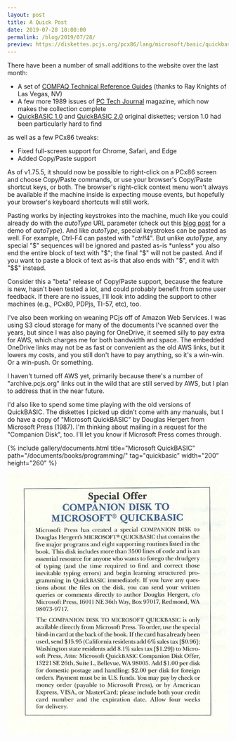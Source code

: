 ```yaml
---
layout: post
title: A Quick Post
date: 2019-07-28 10:00:00
permalink: /blog/2019/07/28/
preview: https://diskettes.pcjs.org/pcx86/lang/microsoft/basic/quickbasic/1.00/MS-QUICKBASIC-100.jpg
---
```


There have been a number of small additions to the website over the last month:

- A set of [COMPAQ Technical Reference Guides](/machines/pcx86/compaq/deskpro286/#documents) (thanks to Ray Knights of Las Vegas, NV)
- A few more 1989 issues of [PC Tech Journal](/documents/magazines/pctj/) magazine, which now makes the collection complete
- [QuickBASIC 1.0](/software/pcx86/lang/microsoft/basic/quickbasic/1.00/) and [QuickBASIC 2.0](/software/pcx86/lang/microsoft/basic/quickbasic/2.00/) original diskettes; version 1.0 had been particularly hard to find

as well as a few PCx86 tweaks:

- Fixed full-screen support for Chrome, Safari, and Edge
- Added Copy/Paste support

As of v1.75.5, it should now be possible to right-click on a PCx86 screen and choose Copy/Paste commands, or use
your browser's Copy/Paste shortcut keys, or both.  The browser's right-click context menu won't always be available
if the machine inside is expecting mouse events, but hopefully your browser's keyboard shortcuts will still work.

Pasting works by injecting keystrokes into the machine, much like you could already do with the *autoType* URL parameter
(check out this [blog post](/blog/2018/03/22/) for a demo of *autoType*).  And like *autoType*, special keystrokes can be
pasted as well.  For example, Ctrl-F4 can pasted with "$ctrl$f4".  But unlike *autoType*, any special "$" sequences will
be ignored and pasted as-is *unless* you also end the entire block of text with "$"; the final "$" will not be pasted.
And if you want to paste a block of text as-is that also ends with "$", end it with "$$" instead.

Consider this a "beta" release of Copy/Paste support, because the feature is new, hasn't been tested a lot, and could
probably benefit from some user feedback.  If there are no issues, I'll look into adding the support to other machines
(e.g., PCx80, PDPjs, TI-57, etc), too.

I've also been working on weaning PCjs off of Amazon Web Services.  I was using S3 cloud storage for many of the
documents I've scanned over the years, but since I was also paying for OneDrive, it seemed silly to pay extra for AWS,
which charges me for both bandwidth and space.  The embedded OneDrive links may not be as fast or convenient as the old
AWS links, but it lowers my costs, and you still don't have to pay anything, so it's a win-win.  Or a win-push.  Or
something.

I haven't turned off AWS yet, primarily because there's a number of "archive.pcjs.org" links out in the wild that are
still served by AWS, but I plan to address that in the near future.

I'd also like to spend some time playing with the old versions of QuickBASIC.
The diskettes I picked up didn't come with any manuals, but I do have a copy of "Microsoft QuickBASIC" by Douglas Hergert
from Microsoft Press (1987).  I'm thinking about mailing in a request for the "Companion Disk", too.  I'll let you know if
Microsoft Press comes through.

{% include gallery/documents.html title="Microsoft QuickBASIC" path="/documents/books/programming/" tag="quickbasic" width="200" height="260" %}

![Microsoft QuickBASIC Companion Disk Offer](/documents/books/programming/covers/Microsoft_QuickBASIC-1987-Offer.jpg)
